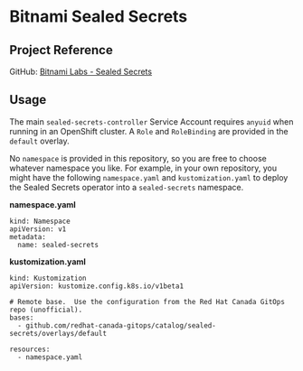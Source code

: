 # Bitnami Sealed Secrets

## Project Reference

GitHub: [Bitnami Labs - Sealed Secrets](https://github.com/bitnami-labs/sealed-secrets)

## Usage

The main `sealed-secrets-controller` Service Account requires `anyuid` when running in an OpenShift cluster.  A `Role` and `RoleBinding` are provided in the `default` overlay.

No `namespace` is provided in this repository, so you are free to choose whatever namespace you like.  For example, in your own repository, you might have the following `namespace.yaml` and `kustomization.yaml` to deploy the Sealed Secrets operator into a `sealed-secrets` namespace.

**namespace.yaml**
```
kind: Namespace
apiVersion: v1
metadata:
  name: sealed-secrets
```

**kustomization.yaml**
```
kind: Kustomization
apiVersion: kustomize.config.k8s.io/v1beta1

# Remote base.  Use the configuration from the Red Hat Canada GitOps repo (unofficial).
bases:
  - github.com/redhat-canada-gitops/catalog/sealed-secrets/overlays/default

resources:
  - namespace.yaml
```
